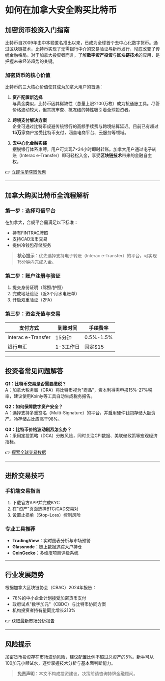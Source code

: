 # 如何在加拿大安全购买比特币  

## 加密货币投资入门指南  

比特币自2009年由中本聪匿名推出以来，已成为全球首个去中心化数字货币。通过区块链技术，比特币实现了无需银行中介的交易验证与新币发行，彻底改变了传统金融格局。对于加拿大投资者而言，了解**数字资产投资**与**区块链技术**的应用，是把握未来经济趋势的关键。  

### 加密货币的核心价值  
比特币的三大核心价值使其成为加拿大用户的首选：  

1. **资产配置新选择**  
   与黄金类似，比特币因其稀缺性（总量上限2100万枚）成为抗通胀工具。尽管价格波动较大，但其抗审查、抗冻结的特性吸引着全球投资者。  

2. **跨境支付解决方案**  
   企业可通过比特币规避传统银行的高额手续费与跨境结算延迟。目前已有超过**15万**家商户接受比特币支付，涵盖电商平台、云服务等领域。  

3. **去中心化金融实践**  
   摆脱银行体系束缚，用户可实现7×24小时即时转账。加拿大用户通过电子转账（Interac e-Transfer）即可轻松入金，享受**区块链技术**带来的金融自主权。  

👉 [立即注册获取优惠](https://bit.ly/okx_welcome)  

---

## 加拿大购买比特币全流程解析  

### 第一步：选择可信平台  
在加拿大，合规平台需满足以下标准：  
- 持有FINTRAC牌照  
- 支持CAD法币交易  
- 提供冷钱包存储服务  

> **核心提示**：优先选择支持电子转账（Interac e-Transfer）的平台，可实现15分钟内完成入金。  

### 第二步：账户注册与验证  
1. 提交身份证明（驾照/护照）  
2. 完成地址验证（近3个月水电账单）  
3. 开启双重验证（2FA）  

### 第三步：资金充值与交易  
| 支付方式       | 到账时间 | 手续费率  |  
|----------------|----------|-----------|  
| Interac e-Transfer | 15分钟   | 0.5%-1.5% |  
| 银行电汇        | 1-3工作日| 固定$15   |  

---

## 投资者常见问题解答  

**Q1：比特币交易是否需要缴税？**  
A：加拿大税务局（CRA）将比特币视为"商品"，资本利得需申报15%-27%税率，建议使用Koinly等工具自动生成税务报告。  

**Q2：如何保障数字资产安全？**  
A：选择支持多重签名（Multi-Signature）的平台，并启用硬件钱包存储大额资产。冷存储占比应高于98%。  

**Q3：比特币价格波动剧烈怎么办？**  
A：采用定投策略（DCA）分散风险，同时关注CPI数据、美联储政策等宏观经济指标。  

👉 [探索全球交易数据](https://bit.ly/okx_welcome)  

---

## 进阶交易技巧  

### 手机端交易指南  
1. 下载官方APP并完成KYC  
2. 在"资产"页面选择BTC/CAD交易对  
3. 设置止损单（Stop-Loss）控制风险  

### 专业工具推荐  
- **TradingView**：实时图表分析与市场预警  
- **Glassnode**：链上数据追踪大户持仓  
- **CoinGecko**：多维度项目评级系统  

---

## 行业发展趋势  

根据加拿大区块链协会（CBAC）2024年报告：  
- 78%的中小企业计划接受加密货币支付  
- 政府试点"数字加元"（CBDC）与比特币协同方案  
- 机构投资者持有量同比增长213%  

👉 [获取最新市场分析报告](https://bit.ly/okx_welcome)  

---

## 风险提示  
加密货币投资存在市场波动风险，建议配置比例不超过总资产的5%。新手可从100加元小额试水，逐步掌握技术分析与基本面判断能力。  

> **免责声明**：本文不构成投资建议，决策前请咨询持牌金融顾问。  
